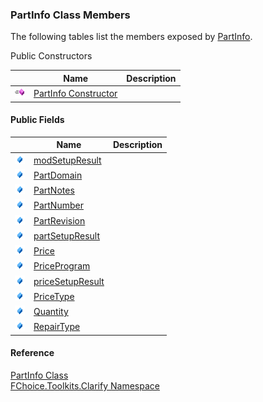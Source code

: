 ﻿### PartInfo Class Members

The following tables list the members exposed by [PartInfo](FChoice.Toolkits.Clarify~FChoice.Toolkits.Clarify.PartInfo.md).

Public Constructors

|   | Name | Description |
| --- | --- | --- |
| ![Public Constructor](dotnetimages/publicConstructor.png) | [PartInfo Constructor](FChoice.Toolkits.Clarify~FChoice.Toolkits.Clarify.PartInfo~_ctor.md) |   |



#### Public Fields

|   | Name | Description |
| --- | --- | --- |
| ![Public Field](dotnetimages/publicField.png) | [modSetupResult](FChoice.Toolkits.Clarify~FChoice.Toolkits.Clarify.PartInfo~modSetupResult.md) |   |
| ![Public Field](dotnetimages/publicField.png) | [PartDomain](FChoice.Toolkits.Clarify~FChoice.Toolkits.Clarify.PartInfo~PartDomain.md) |   |
| ![Public Field](dotnetimages/publicField.png) | [PartNotes](FChoice.Toolkits.Clarify~FChoice.Toolkits.Clarify.PartInfo~PartNotes.md) |   |
| ![Public Field](dotnetimages/publicField.png) | [PartNumber](FChoice.Toolkits.Clarify~FChoice.Toolkits.Clarify.PartInfo~PartNumber.md) |   |
| ![Public Field](dotnetimages/publicField.png) | [PartRevision](FChoice.Toolkits.Clarify~FChoice.Toolkits.Clarify.PartInfo~PartRevision.md) |   |
| ![Public Field](dotnetimages/publicField.png) | [partSetupResult](FChoice.Toolkits.Clarify~FChoice.Toolkits.Clarify.PartInfo~partSetupResult.md) |   |
| ![Public Field](dotnetimages/publicField.png) | [Price](FChoice.Toolkits.Clarify~FChoice.Toolkits.Clarify.PartInfo~Price.md) |   |
| ![Public Field](dotnetimages/publicField.png) | [PriceProgram](FChoice.Toolkits.Clarify~FChoice.Toolkits.Clarify.PartInfo~PriceProgram.md) |   |
| ![Public Field](dotnetimages/publicField.png) | [priceSetupResult](FChoice.Toolkits.Clarify~FChoice.Toolkits.Clarify.PartInfo~priceSetupResult.md) |   |
| ![Public Field](dotnetimages/publicField.png) | [PriceType](FChoice.Toolkits.Clarify~FChoice.Toolkits.Clarify.PartInfo~PriceType.md) |   |
| ![Public Field](dotnetimages/publicField.png) | [Quantity](FChoice.Toolkits.Clarify~FChoice.Toolkits.Clarify.PartInfo~Quantity.md) |   |
| ![Public Field](dotnetimages/publicField.png) | [RepairType](FChoice.Toolkits.Clarify~FChoice.Toolkits.Clarify.PartInfo~RepairType.md) |   |





#### Reference

[PartInfo Class](FChoice.Toolkits.Clarify~FChoice.Toolkits.Clarify.PartInfo.md)  
[FChoice.Toolkits.Clarify Namespace](FChoice.Toolkits.Clarify~FChoice.Toolkits.Clarify_namespace.md)